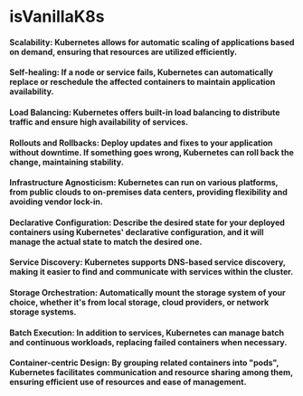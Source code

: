 # isVanillaK8s

#### Scalability: Kubernetes allows for automatic scaling of applications based on demand, ensuring that resources are utilized efficiently.

#### Self-healing: If a node or service fails, Kubernetes can automatically replace or reschedule the affected containers to maintain application availability.

#### Load Balancing: Kubernetes offers built-in load balancing to distribute traffic and ensure high availability of services.

#### Rollouts and Rollbacks: Deploy updates and fixes to your application without downtime. If something goes wrong, Kubernetes can roll back the change, maintaining stability.

#### Infrastructure Agnosticism: Kubernetes can run on various platforms, from public clouds to on-premises data centers, providing flexibility and avoiding vendor lock-in.

#### Declarative Configuration: Describe the desired state for your deployed containers using Kubernetes' declarative configuration, and it will manage the actual state to match the desired one.

#### Service Discovery: Kubernetes supports DNS-based service discovery, making it easier to find and communicate with services within the cluster.

#### Storage Orchestration: Automatically mount the storage system of your choice, whether it's from local storage, cloud providers, or network storage systems.

#### Batch Execution: In addition to services, Kubernetes can manage batch and continuous workloads, replacing failed containers when necessary.

#### Container-centric Design: By grouping related containers into "pods", Kubernetes facilitates communication and resource sharing among them, ensuring efficient use of resources and ease of management.
